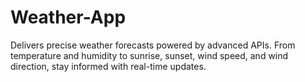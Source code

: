 # Weather-App
Delivers precise weather forecasts powered by advanced APIs. From temperature and humidity to sunrise, sunset, wind speed, and wind direction, stay informed with real-time updates.
